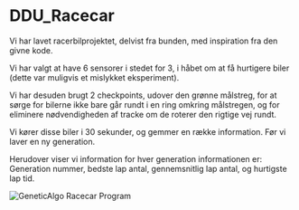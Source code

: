 # DDU_Racecar 
Vi har lavet racerbilprojektet, delvist fra bunden, med inspiration fra den givne kode.  

Vi har valgt at have 6 sensorer i stedet for 3, i håbet om at få hurtigere biler (dette var muligvis et mislykket eksperiment).  

Vi har desuden brugt 2 checkpoints, udover den grønne målstreg, for at sørge for bilerne ikke bare går rundt i en ring omkring målstregen, og for eliminere nødvendigheden af tracke om de roterer den rigtige vej rundt.  

Vi kører disse biler i 30 sekunder, og gemmer en række information. Før vi laver en ny generation.  

Herudover viser vi information for hver generation informationen er: Generation nummer, bedste lap antal, gennemsnitlig lap antal, og hurtigste lap tid.  


![GeneticAlgo Racecar Program](https://i.ibb.co/MkhHTfD/racecarimg.png "Program")
